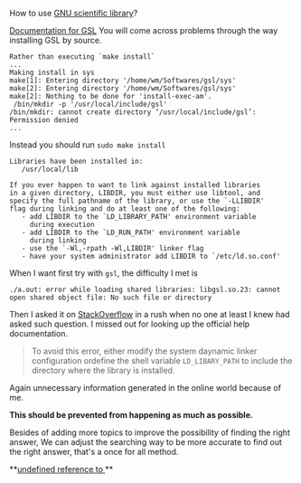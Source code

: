 How to use [GNU scientific library](https://github.com/ampl/gsl)?

[Documentation for GSL](https://www.gnu.org/software/gsl/doc/latex/gsl-ref.pdf)
You will come across problems through the way installing GSL by source.
```
Rather than executing `make install`
...
Making install in sys
make[1]: Entering directory '/home/wm/Softwares/gsl/sys'
make[2]: Entering directory '/home/wm/Softwares/gsl/sys'
make[2]: Nothing to be done for 'install-exec-am'.
 /bin/mkdir -p '/usr/local/include/gsl'
/bin/mkdir: cannot create directory ‘/usr/local/include/gsl’: Permission denied
...
```
Instead you should run `sudo make install`
```
Libraries have been installed in:
   /usr/local/lib

If you ever happen to want to link against installed libraries
in a given directory, LIBDIR, you must either use libtool, and
specify the full pathname of the library, or use the `-LLIBDIR'
flag during linking and do at least one of the following:
   - add LIBDIR to the `LD_LIBRARY_PATH' environment variable
     during execution
   - add LIBDIR to the `LD_RUN_PATH' environment variable
     during linking
   - use the `-Wl,-rpath -Wl,LIBDIR' linker flag
   - have your system administrator add LIBDIR to `/etc/ld.so.conf'

```
When I want first try with `gsl`, the difficulty I met is
```
./a.out: error while loading shared libraries: libgsl.so.23: cannot open shared object file: No such file or directory
```
Then I asked it on [StackOverflow](https://stackoverflow.com/q/45665878/7583919) in a rush when no one at least I knew had asked such question. I missed out for
looking up the official help documentation.
> To avoid this error, either modify the system daynamic linker configuration ordefine the shell variable `LD_LIBARY_PATH` to include the directory where the library is installed.

Again unnecessary information generated in the online world because of me.

**This should be prevented from happening as much as possible.**

Besides of adding more topics to improve the possibility of finding the right answer,
We can adjust the searching way to be more accurate to find out the right answer, that's a once for all method.


**[undefined reference to ](http://blog.csdn.net/aiwoziji13/article/details/7330333)
**
